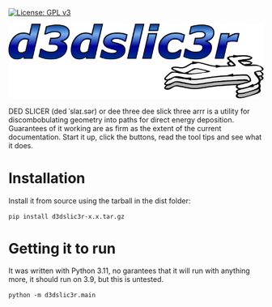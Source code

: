 [![License: GPL v3](https://img.shields.io/badge/License-GPL%20v3-blue.svg)](http://www.gnu.org/licenses/gpl-3.0) 

<span>![<span>Logo</span>](assets/Logo.png)</span> 

DED SLICER (ded ˈslaɪ.sər) or dee three dee slick three arrr is a utility for discombobulating geometry into paths for direct energy deposition. Guarantees of it working are as firm as the extent of the current documentation. Start it up, click the buttons, read the tool tips and see what it does.

# Installation
Install it from source using the tarball in the dist folder:

~~~
pip install d3dslic3r-x.x.tar.gz
~~~

# Getting it to run

It was written with Python 3.11, no garantees that it will run with anything more, it should run on 3.9, but this is untested.
~~~
python -m d3dslic3r.main
~~~